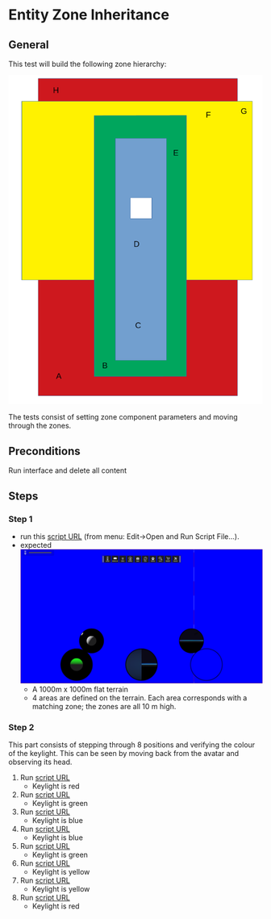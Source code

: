 # Entity Zone Inheritance
## General
This test will build the following zone hierarchy:

![](./hierarchy.png) 

The tests consist of setting zone component parameters and moving through the zones.

## Preconditions
Run interface and delete all content

## Steps

### Step 1
- run this [script URL](./create.js?raw=true) (from menu: Edit->Open and Run Script File...). 
- expected ![](./create.png)
  - A 1000m x 1000m flat terrain
  - 4 areas are defined on the terrain.  Each area corresponds with a matching zone; the zones are all 10 m high.
  
### Step 2
This part consists of stepping through 8 positions and verifying the colour of the keylight.  This can be seen by moving back from the avatar and observing its head.

1. Run [script URL](./A.js?raw=true)
   * Keylight is red  
1. Run [script URL](./B.js?raw=true)
   * Keylight is green  
1. Run [script URL](./C.js?raw=true)
   * Keylight is blue  
1. Run [script URL](./D.js?raw=true)
   * Keylight is blue  
1. Run [script URL](./E.js?raw=true)
   * Keylight is green  
1. Run [script URL](./F.js?raw=true)
   * Keylight is yellow  
1. Run [script URL](./G.js?raw=true)
   * Keylight is yellow  
1. Run [script URL](./H.js?raw=true)
   * Keylight is red  

